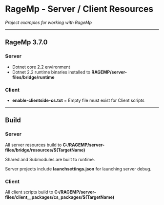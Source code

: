 # RageMp - Server / Client Resources

*Project examples for working with RageMp*

---

## RageMp 3.7.0

### Server

- Dotnet core 2.2 environment
- Dotnet 2.2 runtime binaries installed to **RAGEMP/server-files/bridge/runtime** 

### Client

- **enable-clientside-cs.txt** = Empty file must exist for Client scripts


---

## Build

### Server

All server resources build to **C:/RAGEMP/server-files/bridge/resources/$(TargetName)**

Shared and Submodules are built to runtime.

Server projects include **launchsettings.json** for launching server debug.

### Client

All client scripts build to **C:/RAGEMP/server-files/client__packages/cs_packages/$(TargetName)**